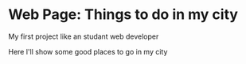 # Web Page: Things to do in my city
 My first project like an studant web developer 

Here l'll show some good places to go in my city 